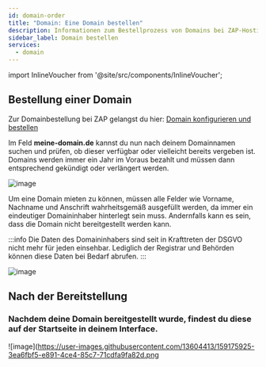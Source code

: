 ```yaml
---
id: domain-order
title: "Domain: Eine Domain bestellen"
description: Informationen zum Bestellprozess von Domains bei ZAP-Hosting - ZAP-Hosting.com Dokumentation
sidebar_label: Domain bestellen
services:
  - domain
---
```


import InlineVoucher from '@site/src/components/InlineVoucher';

<InlineVoucher />

## Bestellung einer Domain

Zur Domainbestellung bei ZAP gelangst du hier: [Domain konfigurieren und bestellen](https://zap-hosting.com/de/shop/product/domain/)

Im Feld **meine-domain.de** kannst du nun nach deinem Domainnamen suchen und prüfen, ob dieser verfügbar oder vielleicht bereits vergeben ist. Domains werden immer ein Jahr im Voraus bezahlt und müssen dann entsprechend gekündigt oder verlängert werden.

![image](https://user-images.githubusercontent.com/13604413/159175914-69b5a2c4-c456-40f1-9fa8-4a972ea2af7c.png)


Um eine Domain mieten zu können, müssen alle Felder wie Vorname, Nachname und Anschrift wahrheitsgemäß ausgefüllt werden, da immer ein eindeutiger Domaininhaber hinterlegt sein muss. Andernfalls kann es sein, dass die Domain nicht bereitgestellt werden kann.

:::info
Die Daten des Domaininhabers sind seit in Krafttreten der DSGVO nicht mehr für jeden einsehbar. Lediglich der Registrar und Behörden können diese Daten bei Bedarf abrufen. 
:::


![image](https://user-images.githubusercontent.com/13604413/159175924-79547794-44c0-4577-a9d2-709878b88a68.png)



## Nach der Bereitstellung

### Nachdem deine Domain bereitgestellt wurde, findest du diese auf der Startseite in deinem Interface.


![image](https://user-images.githubusercontent.com/13604413/159175925-3ea6fbf5-e891-4ce4-85c7-71cdfa9fa82d.png